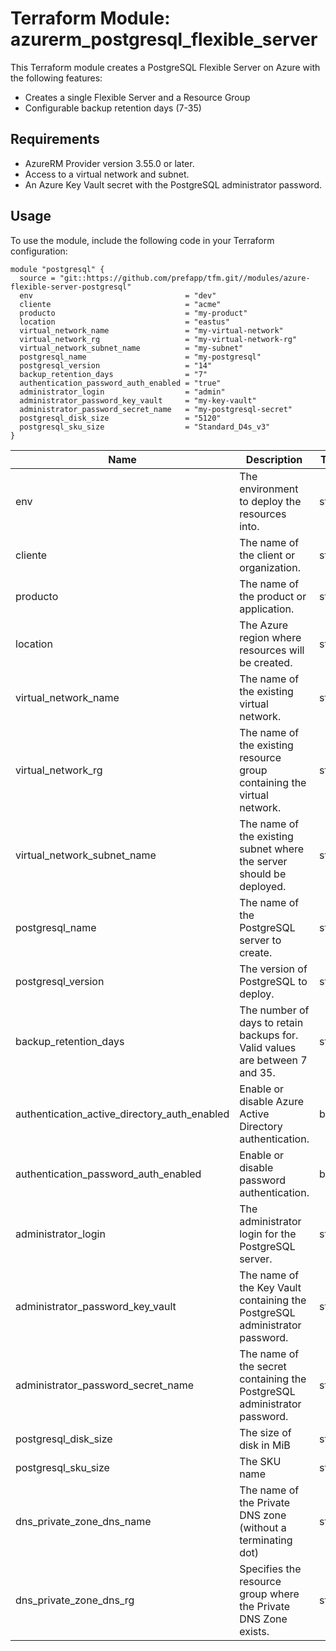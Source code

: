 # Terraform Module: azurerm_postgresql_flexible_server

This Terraform module creates a PostgreSQL Flexible Server on Azure with the following features:

- Creates a single Flexible Server and a Resource Group
- Configurable backup retention days (7-35)

## Requirements

- AzureRM Provider version 3.55.0 or later.
- Access to a virtual network and subnet.
- An Azure Key Vault secret with the PostgreSQL administrator password.

## Usage

To use the module, include the following code in your Terraform configuration:

```hcl
module "postgresql" {
  source = "git::https://github.com/prefapp/tfm.git//modules/azure-flexible-server-postgresql"
  env                                  = "dev"
  cliente                              = "acme"
  producto                             = "my-product"
  location                             = "eastus"
  virtual_network_name                 = "my-virtual-network"
  virtual_network_rg                   = "my-virtual-network-rg"
  virtual_network_subnet_name          = "my-subnet"
  postgresql_name                      = "my-postgresql"
  postgresql_version                   = "14"
  backup_retention_days                = "7"
  authentication_password_auth_enabled = "true"
  administrator_login                  = "admin"
  administrator_password_key_vault     = "my-key-vault"
  administrator_password_secret_name   = "my-postgresql-secret"
  postgresql_disk_size                 = "5120"
  postgresql_sku_size                  = "Standard_D4s_v3"
}
```

|Name|Description|Type|Default|Required|
|----|-----------|----|-------|--------|
|env|The environment to deploy the resources into.|string|n/a|yes|
|cliente|The name of the client or organization.|string|n/a|yes|
|producto|The name of the product or application.|string|n/a|yes|
|location|The Azure region where resources will be created.|string|n/a|yes|
|virtual_network_name|The name of the existing virtual network.|string|n/a|yes|
|virtual_network_rg|The name of the existing resource group containing the virtual network.|string|n/a|yes|
|virtual_network_subnet_name|The name of the existing subnet where the server should be deployed.|string|n/a|yes|
|postgresql_name|The name of the PostgreSQL server to create.|string|n/a|yes|
|postgresql_version|The version of PostgreSQL to deploy.|string|"13|no|
|backup_retention_days|The number of days to retain backups for. Valid values are between 7 and 35.|string|"7"|no|
|authentication_active_directory_auth_enabled|Enable or disable Azure Active Directory authentication.|bool|"false"|no|
|authentication_password_auth_enabled|Enable or disable password authentication.|bool|"true"|no|
|administrator_login|The administrator login for the PostgreSQL server.|string|n/a|yes|
|administrator_password_key_vault|The name of the Key Vault containing the PostgreSQL administrator password.|string|n/a|yes|
|administrator_password_secret_name|The name of the secret containing the PostgreSQL administrator password.|string|n/a|yes|
|postgresql_disk_size|The size of disk in MiB|string|n/a|yes|
|postgresql_sku_size|The SKU name|string|n/a|yes|
|dns_private_zone_dns_name|The name of the Private DNS zone (without a terminating dot)|string|n/a|yes|
|dns_private_zone_dns_rg|Specifies the resource group where the Private DNS Zone exists.|string|n/a|yes|
